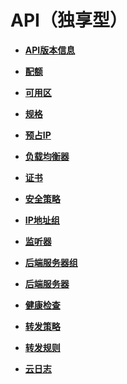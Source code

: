 # API（独享型）<a name="elb_dx_0000"></a>

-   **[API版本信息](API版本信息.md)**  

-   **[配额](配额.md)**  

-   **[可用区](可用区.md)**  

-   **[规格](规格.md)**  

-   **[预占IP](预占IP.md)**  

-   **[负载均衡器](负载均衡器.md)**  

-   **[证书](证书.md)**  

-   **[安全策略](安全策略.md)**  

-   **[IP地址组](IP地址组.md)**  

-   **[监听器](监听器.md)**  

-   **[后端服务器组](后端服务器组.md)**  

-   **[后端服务器](后端服务器.md)**  

-   **[健康检查](健康检查.md)**  

-   **[转发策略](转发策略.md)**  

-   **[转发规则](转发规则.md)**  

-   **[云日志](云日志.md)**  


